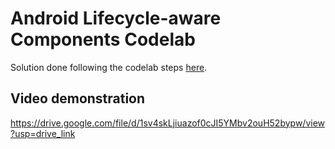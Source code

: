 # Android Lifecycle-aware Components Codelab

Solution done following the codelab steps [here](https://codelabs.developers.google.com/codelabs/android-lifecycles/).

## Video demonstration
https://drive.google.com/file/d/1sv4skLjiuazof0cJI5YMbv2ouH52bypw/view?usp=drive_link